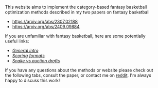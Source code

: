 This website aims to implement the category-based fantasy basketball optimization methods described in my two papers on fantasy basketball
- https://arxiv.org/abs/2307.02188 
- https://arxiv.org/abs/2409.09884

If you are unfamiliar with fantasy basketball, here are some potentially useful links:
- [*General intro*](https://dunkorthree.com/how-fantasy-basketball-work/)
- [*Scoring formats*](https://support.espn.com/hc/en-us/articles/360003913972-Scoring-Formats)
- [*Snake vs auction drafts*](https://www.dummies.com/article/home-auto-hobbies/sports-recreation/fantasy-sports/fantasy-football/understanding-fantasy-football-snake-and-auction-drafts-149492/)

If you have any questions about the methods or website please check out the following tabs, consult the paper, or contact me on [reddit](https://www.reddit.com/user/zeros1123). I'm always happy to discuss this work! 
